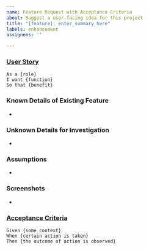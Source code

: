 ```yaml
---
name: Feature Request with Acceptance Criteria
about: Suggest a user-facing idea for this project
title: "[feature]: enter_summary_here"
labels: enhancement
assignees: ''

---
```


### [User Story](https://www.mountaingoatsoftware.com/agile/user-stories)

<!-- [Describe why you need this new feature.  Replace {placeholder} values.] -->

```
As a {role}
I want {function}
So that {benefit}
```

### Known Details of Existing Feature

<!-- [List any known details about existing feature that you would like enhanced.] -->

-

### Unknown Details for Investigation

<!-- [List any unknown information that may need investigation to complete this feature.] -->

-

### Assumptions

<!-- [List any assumptions that could affect this feature.  E.g., data sources, environments.] -->

-

### Screenshots

<!-- [List any screenshots that will help illustrate this feature request.] -->

-

### [Acceptance Criteria](https://cucumber.io/docs/bdd/better-gherkin/)

<!-- [Describe exact behavior that will fulfill this request.  Replace {placeholder} values.] -->

```gherkin
Given {some context}
When {certain action is taken}
Then {the outcome of action is observed}
```
